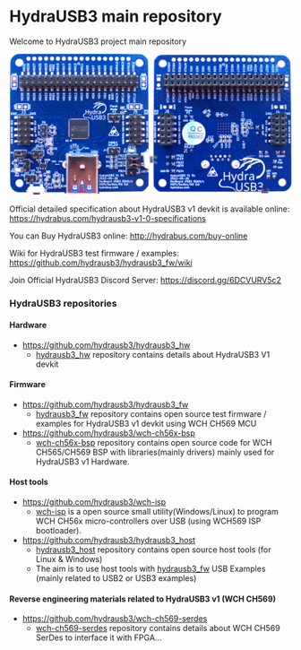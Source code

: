 HydraUSB3 main repository
========

Welcome to HydraUSB3 project main repository

![HydraUSB3 V1 board](HydraUSB3_V1_board.jpg)

Official detailed specification about HydraUSB3 v1 devkit is available online: https://hydrabus.com/hydrausb3-v1-0-specifications

You can Buy HydraUSB3 online: http://hydrabus.com/buy-online

Wiki for HydraUSB3 test firmware / examples: https://github.com/hydrausb3/hydrausb3_fw/wiki

Join Official HydraUSB3 Discord Server: https://discord.gg/6DCVURV5c2

### HydraUSB3 repositories

#### Hardware
- https://github.com/hydrausb3/hydrausb3_hw
  - [hydrausb3_hw](https://github.com/hydrausb3/hydrausb3_hw) repository contains details about HydraUSB3 V1 devkit
  
#### Firmware
- https://github.com/hydrausb3/hydrausb3_fw 
  - [hydrausb3_fw](https://github.com/hydrausb3/hydrausb3_fw) repository contains open source test firmware / examples for HydraUSB3 v1 devkit using WCH CH569 MCU
- https://github.com/hydrausb3/wch-ch56x-bsp
  - [wch-ch56x-bsp](https://github.com/hydrausb3/wch-ch56x-bsp) repository contains open source code for WCH CH565/CH569 BSP with libraries(mainly drivers) mainly used for HydraUSB3 v1 Hardware.
  
#### Host tools
- https://github.com/hydrausb3/wch-isp
  - [wch-isp](https://github.com/hydrausb3/wch-isp) is a open source small utility(Windows/Linux) to program WCH CH56x micro-controllers over USB (using WCH569 ISP bootloader).
- https://github.com/hydrausb3/hydrausb3_host
  - [hydrausb3_host](https://github.com/hydrausb3/hydrausb3_host) repository contains open source host tools (for Linux & Windows)
  - The aim is to use host tools with [hydrausb3_fw](https://github.com/hydrausb3/hydrausb3_fw) USB Examples (mainly related to USB2 or USB3 examples)

#### Reverse engineering materials related to HydraUSB3 v1 (WCH CH569)
- https://github.com/hydrausb3/wch-ch569-serdes
  - [wch-ch569-serdes](https://github.com/hydrausb3/wch-ch569-serdes) repository contains details about WCH CH569 SerDes to interface it with FPGA... 

